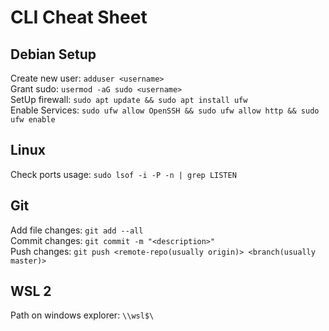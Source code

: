 # CLI Cheat Sheet
## Debian Setup
Create new user: `adduser <username>`<br/>
Grant sudo: `usermod -aG sudo <username>`<br/>
SetUp firewall: `sudo apt update && sudo apt install ufw`<br/>
Enable Services: `sudo ufw allow OpenSSH && sudo ufw allow http && sudo ufw enable`<br/>
## Linux
Check ports usage: `sudo lsof -i -P -n | grep LISTEN`
## Git
Add file changes: `git add --all`<br/>
Commit changes: `git commit -m "<description>"`<br/>
Push changes: `git push <remote-repo(usually origin)> <branch(usually master)>`
## WSL 2
Path on windows explorer: `\\wsl$\`
